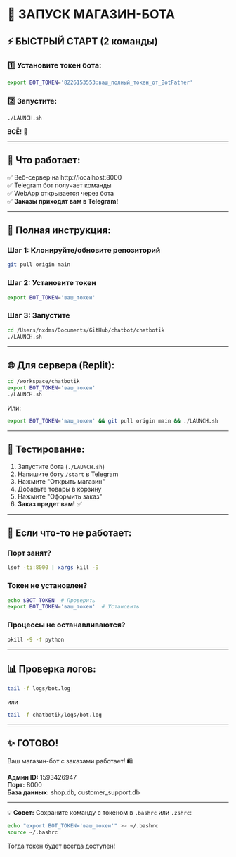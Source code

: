 # 🚀 ЗАПУСК МАГАЗИН-БОТА

## ⚡ БЫСТРЫЙ СТАРТ (2 команды)

### 1️⃣ Установите токен бота:
```bash
export BOT_TOKEN='8226153553:ваш_полный_токен_от_BotFather'
```

### 2️⃣ Запустите:
```bash
./LAUNCH.sh
```

**ВСЁ!** 🎉

---

## 🎯 Что работает:

✅ Веб-сервер на http://localhost:8000  
✅ Telegram бот получает команды  
✅ WebApp открывается через бота  
✅ **Заказы приходят вам в Telegram!**  

---

## 📝 Полная инструкция:

### Шаг 1: Клонируйте/обновите репозиторий
```bash
git pull origin main
```

### Шаг 2: Установите токен
```bash
export BOT_TOKEN='ваш_токен'
```

### Шаг 3: Запустите
```bash
cd /Users/nxdms/Documents/GitHub/chatbot/chatbotik
./LAUNCH.sh
```

---

## 🌐 Для сервера (Replit):

```bash
cd /workspace/chatbotik
export BOT_TOKEN='ваш_токен'
./LAUNCH.sh
```

Или:
```bash
export BOT_TOKEN='ваш_токен' && git pull origin main && ./LAUNCH.sh
```

---

## 🧪 Тестирование:

1. Запустите бота (`./LAUNCH.sh`)
2. Напишите боту `/start` в Telegram
3. Нажмите "Открыть магазин"
4. Добавьте товары в корзину
5. Нажмите "Оформить заказ"
6. **Заказ придет вам!** ✅

---

## 🐛 Если что-то не работает:

### Порт занят?
```bash
lsof -ti:8000 | xargs kill -9
```

### Токен не установлен?
```bash
echo $BOT_TOKEN  # Проверить
export BOT_TOKEN='ваш_токен'  # Установить
```

### Процессы не останавливаются?
```bash
pkill -9 -f python
```

---

## 📊 Проверка логов:

```bash
tail -f logs/bot.log
```

или

```bash
tail -f chatbotik/logs/bot.log
```

---

## ✨ ГОТОВО!

Ваш магазин-бот с заказами работает! 🛍️

**Админ ID:** 1593426947  
**Порт:** 8000  
**База данных:** shop.db, customer_support.db

---

💡 **Совет:** Сохраните команду с токеном в `.bashrc` или `.zshrc`:
```bash
echo "export BOT_TOKEN='ваш_токен'" >> ~/.bashrc
source ~/.bashrc
```

Тогда токен будет всегда доступен!

